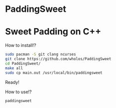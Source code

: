 # PaddingSweet
# Sweet Padding on C++

How to install!?
``` bash
sudo pacman -S git clang ncurses
git clone https://github.com/wholos/PaddingSweet
cd PaddingSweet/
make all
sudo cp main.out /usr/local/bin/paddingsweet
```
Ready!

How to use!?
``` bash
paddingsweet
```
